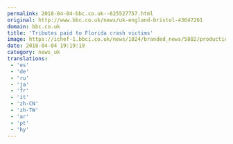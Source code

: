 ```yaml
---
permalink: 2018-04-04-bbc.co.uk--625527757.html
original: http://www.bbc.co.uk/news/uk-england-bristol-43647261
domain: bbc.co.uk
title: 'Tributes paid to Florida crash victims'
image: https://ichef-1.bbci.co.uk/news/1024/branded_news/5802/production/_100703522_e880e4e2-4605-40ed-8e41-99896beee2f6.jpg
date: 2018-04-04 19:19:19
category: news_uk
translations: 
 - 'es'
 - 'de'
 - 'ru'
 - 'ja'
 - 'fr'
 - 'it'
 - 'zh-CN'
 - 'zh-TW'
 - 'ar'
 - 'pt'
 - 'hy'
---
```


